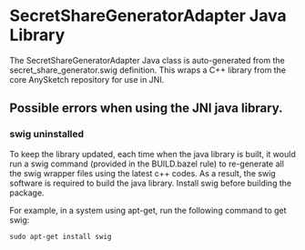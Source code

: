# SecretShareGeneratorAdapter Java Library

The SecretShareGeneratorAdapter Java class is auto-generated from the
secret_share_generator.swig definition. This wraps a C++ library from the core
AnySketch repository for use in JNI.

## Possible errors when using the JNI java library.

### swig uninstalled

To keep the library updated, each time when the java library is built, it would
run a swig command (provided in the BUILD.bazel rule) to re-generate all the
swig wrapper files using the latest c++ codes. As a result, the swig software is
required to build the java library. Install swig before building the package.

For example, in a system using apt-get, run the following command to get swig:

```shell
sudo apt-get install swig
```
